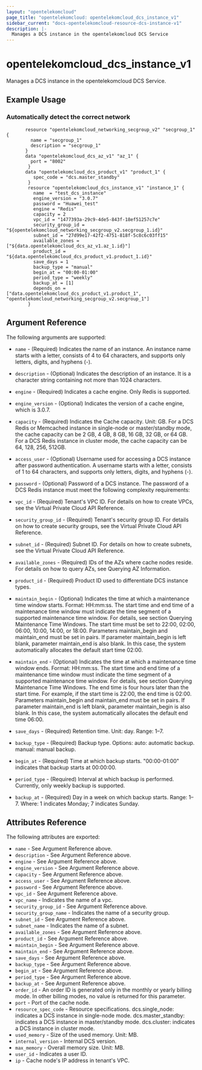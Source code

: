 ```yaml
---
layout: "opentelekomcloud"
page_title: "opentelekomcloud: opentelekomcloud_dcs_instance_v1"
sidebar_current: "docs-opentelekomcloud-resource-dcs-instance-v1"
description: |-
  Manages a DCS instance in the opentelekomcloud DCS Service
---
```


# opentelekomcloud\_dcs\_instance_v1

Manages a DCS instance in the opentelekomcloud DCS Service.

## Example Usage

### Automatically detect the correct network

```hcl
       resource "opentelekomcloud_networking_secgroup_v2" "secgroup_1" {
         name = "secgroup_1"
         description = "secgroup_1"
       }
       data "opentelekomcloud_dcs_az_v1" "az_1" {
         port = "8002"
		}
       data "opentelekomcloud_dcs_product_v1" "product_1" {
          spec_code = "dcs.master_standby"
		}
		resource "opentelekomcloud_dcs_instance_v1" "instance_1" {
		  name  = "test_dcs_instance"
          engine_version = "3.0.7"
          password = "Huawei_test"
          engine = "Redis"
          capacity = 2
          vpc_id = "1477393a-29c9-4de5-843f-18ef51257c7e"
          security_group_id = "${opentelekomcloud_networking_secgroup_v2.secgroup_1.id}"
          subnet_id = "27d99e17-42f2-4751-818f-5c8c6c03ff15"
          available_zones = ["${data.opentelekomcloud_dcs_az_v1.az_1.id}"]
          product_id = "${data.opentelekomcloud_dcs_product_v1.product_1.id}"
          save_days = 1
          backup_type = "manual"
          begin_at = "00:00-01:00"
          period_type = "weekly"
          backup_at = [1]
          depends_on = ["data.opentelekomcloud_dcs_product_v1.product_1", "opentelekomcloud_networking_secgroup_v2.secgroup_1"]
		}
```

## Argument Reference

The following arguments are supported:

* `name` - (Required) Indicates the name of an instance. An instance name starts with a letter,
	consists of 4 to 64 characters, and supports only letters, digits, and hyphens (-).

* `description` - (Optional) Indicates the description of an instance. It is a character
    string containing not more than 1024 characters.

* `engine` - (Required) Indicates a cache engine. Only Redis is supported.

* `engine_version` - (Optional) Indicates the version of a cache engine, which is 3.0.7.

* `capacity` - (Required) Indicates the Cache capacity. Unit: GB.
    For a DCS Redis or Memcached instance in single-node or master/standby mode, the cache
    capacity can be 2 GB, 4 GB, 8 GB, 16 GB, 32 GB, or 64 GB.
    For a DCS Redis instance in cluster mode, the cache capacity can be 64, 128, 256, 512GB.

* `access_user` - (Optional) Username used for accessing a DCS instance after password
    authentication. A username starts with a letter, consists of 1 to 64 characters,
    and supports only letters, digits, and hyphens (-).

* `password` - (Optional) Password of a DCS instance.
    The password of a DCS Redis instance must meet the following complexity requirements:

* `vpc_id` - (Required) Tenant's VPC ID. For details on how to create VPCs, see the
    Virtual Private Cloud API Reference.

* `security_group_id` - (Required) Tenant's security group ID. For details on how to
    create security groups, see the Virtual Private Cloud API Reference.

* `subnet_id` - (Required) Subnet ID. For details on how to create subnets, see the
    Virtual Private Cloud API Reference.

* `available_zones` - (Required) IDs of the AZs where cache nodes reside. For details
    on how to query AZs, see Querying AZ Information.

* `product_id` - (Required) Product ID used to differentiate DCS instance types.

* `maintain_begin` - (Optional) Indicates the time at which a maintenance time window starts.
    Format: HH:mm:ss.
    The start time and end time of a maintenance time window must indicate the time segment of
	a supported maintenance time window. For details, see section Querying Maintenance Time Windows.
    The start time must be set to 22:00, 02:00, 06:00, 10:00, 14:00, or 18:00.
    Parameters maintain_begin and maintain_end must be set in pairs. If parameter maintain_begin
	is left blank, parameter maintain_end is also blank. In this case, the system automatically
	allocates the default start time 02:00.

* `maintain_end` - (Optional) Indicates the time at which a maintenance time window ends.
    Format: HH:mm:ss.
    The start time and end time of a maintenance time window must indicate the time segment of
	a supported maintenance time window. For details, see section Querying Maintenance Time Windows.
    The end time is four hours later than the start time. For example, if the start time is 22:00,
	the end time is 02:00.
    Parameters maintain_begin and maintain_end must be set in pairs. If parameter maintain_end is left
	blank, parameter maintain_begin is also blank. In this case, the system automatically allocates
	the default end time 06:00.

* `save_days` - (Required) Retention time. Unit: day. Range: 1–7.

* `backup_type` - (Required) Backup type. Options:
    auto: automatic backup.
    manual: manual backup.

* `begin_at` - (Required) Time at which backup starts. "00:00-01:00" indicates that backup
    starts at 00:00:00.

* `period_type` - (Required) Interval at which backup is performed. Currently, only weekly
    backup is supported.

* `backup_at` - (Required) Day in a week on which backup starts. Range: 1–7. Where: 1
    indicates Monday; 7 indicates Sunday.

## Attributes Reference

The following attributes are exported:


* `name` - See Argument Reference above.
* `description` - See Argument Reference above.
* `engine` - See Argument Reference above.
* `engine_version` - See Argument Reference above.
* `capacity` - See Argument Reference above.
* `access_user` - See Argument Reference above.
* `password` - See Argument Reference above.
* `vpc_id` - See Argument Reference above.
* `vpc_name` - Indicates the name of a vpc.
* `security_group_id` - See Argument Reference above.
* `security_group_name` - Indicates the name of a security group.
* `subnet_id` - See Argument Reference above.
* `subnet_name` - Indicates the name of a subnet.
* `available_zones` - See Argument Reference above.
* `product_id` - See Argument Reference above.
* `maintain_begin` - See Argument Reference above.
* `maintain_end` - See Argument Reference above.
* `save_days` - See Argument Reference above.
* `backup_type` - See Argument Reference above.
* `begin_at` - See Argument Reference above.
* `period_type` - See Argument Reference above.
* `backup_at` - See Argument Reference above.
* `order_id` - An order ID is generated only in the monthly or yearly billing mode.
    In other billing modes, no value is returned for this parameter.
* `port` - Port of the cache node.
* `resource_spec_code` - Resource specifications.
    dcs.single_node: indicates a DCS instance in single-node mode.
    dcs.master_standby: indicates a DCS instance in master/standby mode.
    dcs.cluster: indicates a DCS instance in cluster mode.
* `used_memory` - Size of the used memory. Unit: MB.
* `internal_version` - Internal DCS version.
* `max_memory` - Overall memory size. Unit: MB.
* `user_id` - Indicates a user ID.
* `ip` - Cache node's IP address in tenant's VPC.
